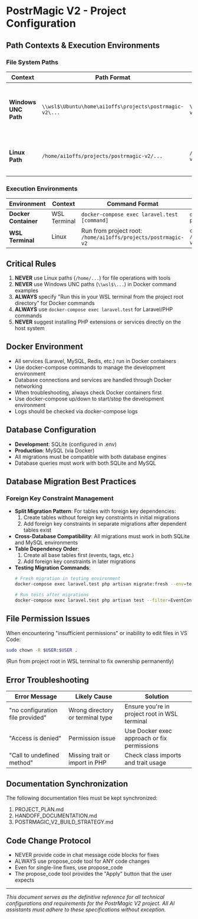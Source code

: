 # PostrMagic V2 - Project Configuration

## Path Contexts & Execution Environments

### File System Paths

| Context | Path Format | Example | Usage |
|---------|-------------|---------|-------|
| **Windows UNC Path** | `\\wsl$\Ubuntu\home\ai1offs\projects\postrmagic-v2\...` | `\\wsl$\Ubuntu\home\ai1offs\projects\postrmagic-v2\app\Models\Event.php` | For all file operations with tools (find_by_name, view_file_outline, view_line_range, etc.) |
| **Linux Path** | `/home/ai1offs/projects/postrmagic-v2/...` | `/home/ai1offs/projects/postrmagic-v2/app/Models/Event.php` | For commands to be run in WSL terminal or Docker containers |

### Execution Environments

| Environment | Context | Command Format | Example |
|-------------|---------|---------------|---------|
| **Docker Container** | WSL Terminal | `docker-compose exec laravel.test [command]` | `docker-compose exec laravel.test php artisan migrate` |
| **WSL Terminal** | Linux | Run from project root: `/home/ai1offs/projects/postrmagic-v2` | `cd /home/ai1offs/projects/postrmagic-v2 && docker-compose ps` |

## Critical Rules

1. **NEVER** use Linux paths (`/home/...`) for file operations with tools
2. **NEVER** use Windows UNC paths (`\\wsl$\...`) in Docker command examples
3. **ALWAYS** specify "Run this in your WSL terminal from the project root directory" for Docker commands
4. **ALWAYS** use `docker-compose exec laravel.test` for Laravel/PHP commands
5. **NEVER** suggest installing PHP extensions or services directly on the host system

## Docker Environment

- All services (Laravel, MySQL, Redis, etc.) run in Docker containers
- Use docker-compose commands to manage the development environment
- Database connections and services are handled through Docker networking
- When troubleshooting, always check Docker containers first
- Use docker-compose up/down to start/stop the development environment
- Logs should be checked via docker-compose logs

## Database Configuration

- **Development**: SQLite (configured in .env)
- **Production**: MySQL (via Docker)
- All migrations must be compatible with both database engines
- Database queries must work with both SQLite and MySQL

## Database Migration Best Practices

### Foreign Key Constraint Management

- **Split Migration Pattern**: For tables with foreign key dependencies:
  1. Create tables without foreign key constraints in initial migrations
  2. Add foreign key constraints in separate migrations after dependent tables exist
- **Cross-Database Compatibility**: All migrations must work in both SQLite and MySQL environments
- **Table Dependency Order**:
  1. Create all base tables first (events, tags, etc.)
  2. Add foreign key constraints in later migrations
- **Testing Migration Commands**:
  ```bash
  # Fresh migration in testing environment
  docker-compose exec laravel.test php artisan migrate:fresh --env=testing
  
  # Run tests after migrations
  docker-compose exec laravel.test php artisan test --filter=EventControllerTest
  ```

## File Permission Issues

When encountering "insufficient permissions" or inability to edit files in VS Code:

```bash
sudo chown -R $USER:$USER .
```
(Run from project root in WSL terminal to fix ownership permanently)

## Error Troubleshooting

| Error Message | Likely Cause | Solution |
|---------------|--------------|----------|
| "no configuration file provided" | Wrong directory or terminal type | Ensure you're in project root in WSL terminal |
| "Access is denied" | Permission issue | Use Docker exec approach or fix permissions |
| "Call to undefined method" | Missing trait or import in PHP | Check class imports and trait usage |

## Documentation Synchronization

The following documentation files must be kept synchronized:
1. PROJECT_PLAN.md
2. HANDOFF_DOCUMENTATION.md
3. POSTRMAGIC_V2_BUILD_STRATEGY.md

## Code Change Protocol

- NEVER provide code in chat message code blocks for fixes
- ALWAYS use propose_code tool for ANY code changes
- Even for single-line fixes, use propose_code
- The propose_code tool provides the "Apply" button that the user expects

---

*This document serves as the definitive reference for all technical configurations and requirements for the PostrMagic V2 project. All AI assistants must adhere to these specifications without exception.*
